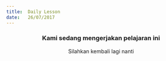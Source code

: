 ```yaml
---
title:  Daily Lesson
date:   26/07/2017
---
```


### <center>Kami sedang mengerjakan pelajaran ini</center>
<center>Silahkan kembali lagi nanti</center>